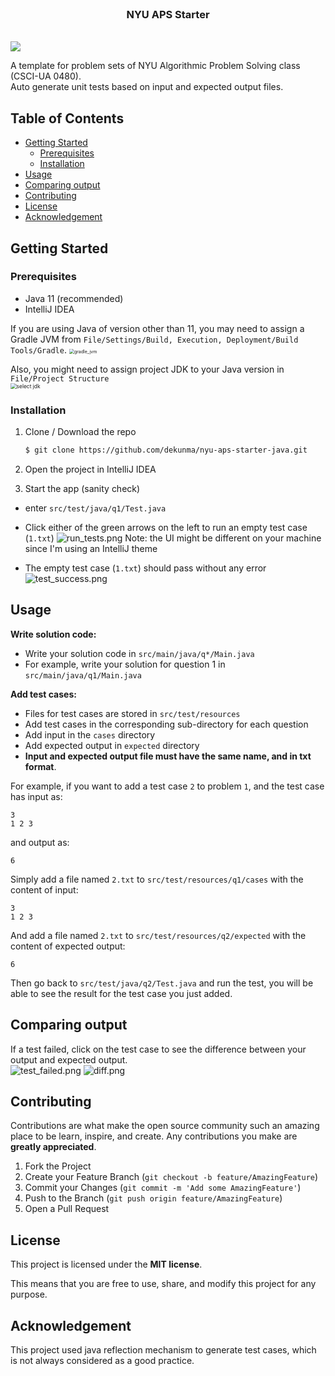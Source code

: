 <!-- PROJECT LOGO -->
<br />
<p align="center">
  <h3 align="center">NYU APS Starter</h3>
  <br/>

<img src="https://i.loli.net/2021/11/10/w3ixQo7ZrjXOe56.png" >
  <br/>

A template for problem sets of NYU Algorithmic Problem Solving class (CSCI-UA 0480).  
Auto generate unit tests based on input and expected output files.

<!-- TABLE OF CONTENTS -->

## Table of Contents

- [Getting Started](#getting-started)
  - [Prerequisites](#prerequisites)
  - [Installation](#installation)
- [Usage](#usage)
- [Comparing output](#comparing-output)
- [Contributing](#contributing)
- [License](#license)
- [Acknowledgement](#acknowledgement)

<!-- GETTING STARTED -->

## Getting Started

### Prerequisites

- Java 11 (recommended)
- IntelliJ IDEA

If you are using Java of version other than 11, you may need to assign a Gradle JVM from `File/Settings/Build, Execution, Deployment/Build Tools/Gradle`.
<img src="https://i.loli.net/2021/11/10/W9zkbtIABPFnxri.png" alt='gradle_jvm' style='zoom:50%'>

Also, you might need to assign project JDK to your Java version in `File/Project Structure`  
<img src="https://i.loli.net/2021/11/10/8vo5gGCFNYT6wci.png" style='zoom:60%' alt='select jdk'>

### Installation

1. Clone / Download the repo

   ```sh
   $ git clone https://github.com/dekunma/nyu-aps-starter-java.git
   ```

2. Open the project in IntelliJ IDEA

3. Start the app (sanity check)

- enter `src/test/java/q1/Test.java`
- Click either of the green arrows on the left to run an empty test case (`1.txt`)
  ![run_tests.png](https://i.loli.net/2021/11/10/nTbw1Mm5AB8sVOK.png)
  Note: the UI might be different on your machine since I'm using an IntelliJ theme

- The empty test case (`1.txt`) should pass without any error
  ![test_success.png](https://i.loli.net/2021/11/10/UlLFpPGhkRBjt5E.png)

## Usage

**Write solution code:**

- Write your solution code in `src/main/java/q*/Main.java`
- For example, write your solution for question 1 in `src/main/java/q1/Main.java`

**Add test cases:**

- Files for test cases are stored in `src/test/resources`
- Add test cases in the corresponding sub-directory for each question
- Add input in the `cases` directory
- Add expected output in `expected` directory
- **Input and expected output file must have the same name, and in txt format**.

For example, if you want to add a test case `2` to problem `1`, and the test case has
input as:

```
3
1 2 3
```

and output as:

```
6
```

Simply add a file named `2.txt` to `src/test/resources/q1/cases` with the content of input:

```
3
1 2 3
```

And add a file named `2.txt` to `src/test/resources/q2/expected` with the content of expected output:

```
6
```

Then go back to `src/test/java/q2/Test.java` and run the test, you will be able to see the result for the test case you just added.

## Comparing output

If a test failed, click on the test case to see the difference between your output and expected output.  
![test_failed.png](https://i.loli.net/2021/11/10/QOxwg6LCVMrSsU8.png)
![diff.png](https://i.loli.net/2021/11/10/CoPxH4arv9tiz3n.png)

## Contributing

Contributions are what make the open source community such an amazing place to be learn, inspire, and create. Any contributions you make are **greatly appreciated**.

1. Fork the Project
2. Create your Feature Branch (`git checkout -b feature/AmazingFeature`)
3. Commit your Changes (`git commit -m 'Add some AmazingFeature'`)
4. Push to the Branch (`git push origin feature/AmazingFeature`)
5. Open a Pull Request

<!-- LICENSE -->

## License

This project is licensed under the **MIT license**.

This means that you are free to use, share, and modify this project for any purpose.

<!-- CONTACT -->

## Acknowledgement

This project used java reflection mechanism to generate test cases, which is not always
considered as a good practice.
